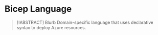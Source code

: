 # Bicep Language

> [!ABSTRACT] Blurb
> Domain-specific language that uses declarative syntax to deploy Azure resources.
